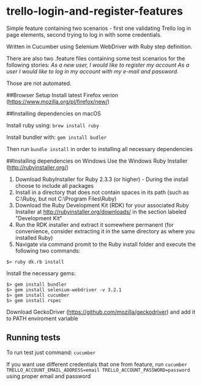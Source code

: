 # trello-login-and-register-features

Simple feature containing two scenarios - first one validating Trello log in page elements, 
second trying to log in with some credentials.

Written in Cucumber using Selenium WebDriver with Ruby step definition.

There are also two .feature files containing some test scenarios for the following stories:
 *As a new user, I would like to register my account*
 *As a user I would like to log in my account with my e-mail and password.*
 
Those are not automated.

##Browser Setup
Install latest Firefox verion (https://www.mozilla.org/pl/firefox/new/)

##Installing dependencies on macOS

Install ruby using:
`brew install ruby`

Install bundler with:
`gem install budler`

Then run `bundle install` in order to installing all necessary dependencies

##Installing dependencies on Windows
Use the Windows Ruby Installer (http://rubyinstaller.org/)

1. Download RubyInstaller for Ruby 2.3.3 (or higher) - During the install choose to include all packages
2. Install in a directory that does not contain spaces in its path (such as C:\Ruby, but not C:\Program Files\Ruby)
3. Download the Ruby Development Kit (RDK) for your associated Ruby Installer at http://rubyinstaller.org/downloads/ in the section labeled "Development Kit"
4. Run the RDK installer and extract it somewhere permanent (for convenience, consider extracting it in the same directory as where you installed Ruby)
5. Navigate via command promit to the Ruby install folder and execute the following two commands:
```$> ruby dk.rb init
$> ruby dk.rb install
```
Install the necessary gems:
```
$> gem install bundler
$> gem install selenium-webdriver -v 3.2.1
$> gem install cucumber
$> gem install rspec
```
Download GeckoDriver (https://github.com/mozilla/geckodriver) and add it to PATH enviroment variable

## Running tests
To run test just command:
`cucumber`

If you want use different credentials that one from feature, run 
`cucumber TRELLO_ACCOUNT_EMAIL_ADDRESS=email TRELLO_ACCOUNT_PASSWORD=password`
using  proper email and password


